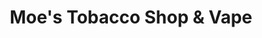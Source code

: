 ---
title: "Moe's Tobacco Shop & Vape"
url: /smithfield/moes-tobacco-shop-und-vape/
shop: E-Zigaretten
---